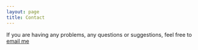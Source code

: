 ```yaml
---
layout: page
title: Contact
---
```


If you are having any problems, any questions or suggestions, feel free to [email me](mailto:yplancqueel@gmail.com)